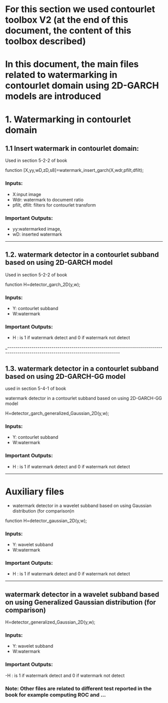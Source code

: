 
# For this section we used contourlet toolbox V2 (at the end of this document, the content of this toolbox described)

# In this document, the main files related to watermarking in contourlet domain using 2D-GARCH models are introduced 


# 1.	Watermarking  in contourlet domain
## 1.1	Insert watermark in contourlet domain:

Used in section 5-2-2 of book

function [X,yy,wD,zD,s8]=watermark_insert_garch(X,wdr,pfilt,dfilt);

 
 ### Inputs:
-	X:input image
-	Wdr: watermark to document ratio
-	pfilt, dfilt: filters for contourlet transform


 ### Important Outputs:
-	yy:watermarked image, 
-	wD: inserted watermark 

------------------------------------------------------------------------------------------------------------------------------------------


## 1.2.	watermark detector in a contourlet subband based on using 2D-GARCH model

Used in section 5-2-2 of book

function H=detector_garch_2D(y,w);


### Inputs:
-	Y: contourlet subband
-	W:watermark

 
 ### Important Outputs:
-	H : is 1 if watermark detect and 0 if watermark not detect 

_--------------------------------------------------------------------------------------------------------------------------------------

## 1.3.	watermark detector in a contourlet subband based on using 2D-GARCH-GG model

used in section 5-4-1 of book 

watermark detector in a contourlet subband based on using 2D-GARCH-GG model

H=detector_garch_generalized_Gaussian_2D(y,w);

 ### Inputs:
-	Y: contourlet subband
-	W:watermark


 ### Important Outputs:
-	H : is 1 if watermark detect and 0 if watermark not detect 



-----------------------------------------------------------------------------------------------------------------------------------------
# Auxiliary files 
-	watermark detector in a wavelet subband based on using Gaussian distribution (for comparison)n 

function H=detector_gaussian_2D(y,w);

### Inputs:
-	Y: wavelet subband
-	W:watermark

 ### Important Outputs:
- H : is 1 if watermark detect and 0 if watermark not detect 
-------------------------------------------------------------------------------------------------------------------------------------

## watermark detector in a wavelet subband based on using Generalized Gaussian distribution (for comparison)

H=detector_generalized_Gaussian_2D(y,w);


### Inputs:
-	Y: wavelet subband
-	W:watermark

### Important Outputs:
-H : is 1 if watermark detect and 0 if watermark not detect 



### Note: Other files are related to different test reported in the book for example computing ROC and …

